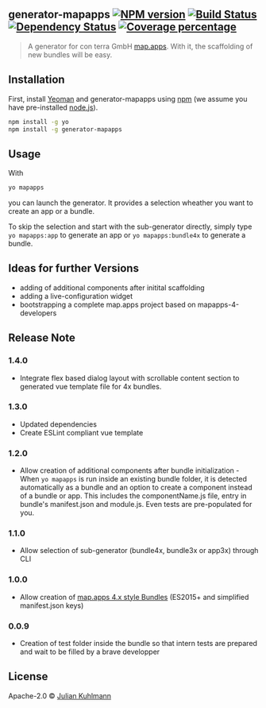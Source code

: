 ## generator-mapapps [![NPM version][npm-image]][npm-url] [![Build Status][travis-image]][travis-url] [![Dependency Status][daviddm-image]][daviddm-url] [![Coverage percentage][coveralls-image]][coveralls-url]
> A generator for con terra GmbH [map.apps](https://github.com/conterra/mapapps-4-developers). With it, the scaffolding of new bundles will be easy.

## Installation

First, install [Yeoman](http://yeoman.io) and generator-mapapps using [npm](https://www.npmjs.com/) (we assume you have pre-installed [node.js](https://nodejs.org/)).

```bash
npm install -g yo
npm install -g generator-mapapps
```
## Usage
With

```bash
yo mapapps
```
you can launch the generator. It provides a selection wheather you want to create an app or a bundle.

To skip the selection and start with the sub-generator directly, simply type ```yo mapapps:app``` to generate an app or ```yo mapapps:bundle4x``` to generate a bundle.

## Ideas for further Versions
  * adding of additional components after initital scaffolding
  * adding a live-configuration widget
  * bootstrapping a complete map.apps project based on mapapps-4-developers
 
## Release Note

### 1.4.0
 * Integrate flex based dialog layout with scrollable content section to generated vue template file for 4x bundles. 
### 1.3.0
 * Updated dependencies
 * Create ESLint compliant vue template 
### 1.2.0
 * Allow creation of additional components after bundle initialization - When `yo mapapps` is run inside an existing bundle folder, it is detected automatically as a bundle and an option to create a component instead of a bundle or app. This includes the componentName.js file, entry in bundle's manifest.json and module.js. Even tests are pre-populated for you.
### 1.1.0
 * Allow selection of sub-generator (bundle4x, bundle3x or app3x) through CLI
### 1.0.0
 * Allow creation of [map.apps 4.x style Bundles](https://developernetwork.conterra.de/de/blog/mapapps-4-f%C3%BCr-entwickler-javascript-sprachlevel-und-buildprozess) (ES2015+ and simplified manifest.json keys)
### 0.0.9
  * Creation of test folder inside the bundle so that intern tests are prepared and wait to be filled by a brave developper

## License

Apache-2.0 © [Julian Kuhlmann]()

[npm-image]: https://badge.fury.io/js/generator-mapapps.svg
[npm-url]: https://npmjs.org/package/generator-mapapps
[travis-image]: https://travis-ci.org/julkuh/generator-mapapps.svg?branch=master
[travis-url]: https://travis-ci.org/julkuh/generator-mapapps
[daviddm-image]: https://david-dm.org/julkuh/generator-mapapps.svg?theme=shields.io
[daviddm-url]: https://david-dm.org/julkuh/generator-mapapps
[coveralls-image]: https://coveralls.io/repos/julkuh/generator-mapapps/badge.svg
[coveralls-url]: https://coveralls.io/r/julkuh/generator-mapapps
